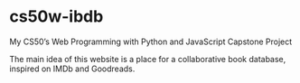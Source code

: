 # cs50w-ibdb
My CS50’s Web Programming with Python and JavaScript Capstone Project

The main idea of this website is a place for a collaborative book database, inspired on IMDb and Goodreads.
